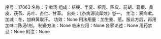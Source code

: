序号：17063
名称：宁嗽汤
组成：桔梗、半夏、枳壳、陈皮、前胡、葛根、桑皮、茯苓、苏叶、杏仁、甘草。
出处：《杂病源流犀烛》卷一。
主治：表病嗽。
加减：冬，加麻黄取汗。
功效：None
用法用量：加生姜、葱。服此方后，再用加味二陈汤1剂。
制备方法：None
临床应用：None
各家论述：None
用药禁忌：None
附注：None
